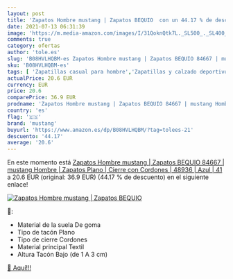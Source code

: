 ```yaml
---
layout: post
title: 'Zapatos Hombre mustang | Zapatos BEQUIO  con un 44.17 % de descuento'
date: 2021-07-13 06:31:39
image: 'https://m.media-amazon.com/images/I/31QoknQtk7L._SL500_._SL400_.jpg'
comments: true
category: ofertas
author: 'tole.es'
slug: 'B08HVLHQBM-es Zapatos Hombre mustang | Zapatos BEQUIO 84667 | mustang...'
sku: 'B08HVLHQBM-es'
tags: [ 'Zapatillas casual para hombre','Zapatillas y calzado deportivo para hombre','Zapatos','Zapatos para hombre','Zapatos y complementos','mustang','zapatos', ]
actualPrice: 20.6 EUR
currency: EUR
price: 20.6
comparePrice: 36.9 EUR
prodname: 'Zapatos Hombre mustang | Zapatos BEQUIO 84667 | mustang Hombre | Zapatos Plano | Cierre con Cordones | 48936 | Azul | 41'
country: 'es'
flag: '🇪🇸'
brand: 'mustang'
buyurl: 'https://www.amazon.es/dp/B08HVLHQBM/?tag=tolees-21'
descuento: '44.17'
average: '20.6'
---
```


En este momento está [Zapatos Hombre mustang | Zapatos BEQUIO 84667 | mustang Hombre | Zapatos Plano | Cierre con Cordones | 48936 | Azul | 41](https://www.amazon.es/dp/B08HVLHQBM/?tag=tolees-21) a 20.6 EUR (original: 36.9 EUR) (44.17 %  de descuento) en el siguiente enlace!

[![Zapatos Hombre mustang | Zapatos BEQUIO ](https://m.media-amazon.com/images/I/31QoknQtk7L._SL500_._SL400_.jpg)](https://www.amazon.es/dp/B08HVLHQBM/?tag=tolees-21)

🔎:

- Material de la suela De goma
- Tipo de tacón Plano
- Tipo de cierre Cordones
- Material principal Textil
- Altura Tacón Bajo (de 1 A 3 cm)

[🛒 Aquí!!!](https://www.amazon.es/dp/B08HVLHQBM/?tag=tolees-21)
